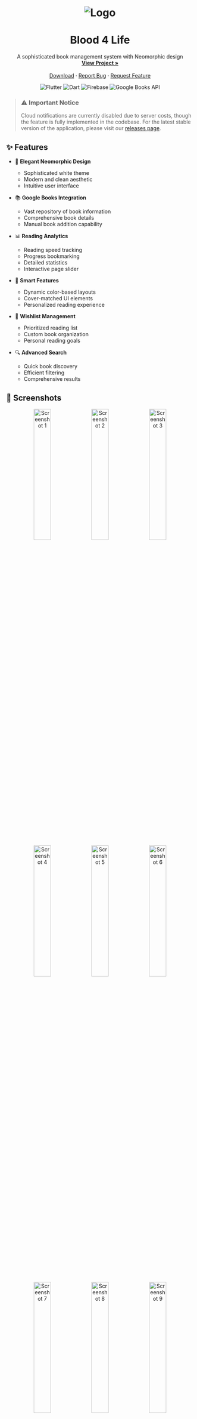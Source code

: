 # <div align="center">![Logo](assets/icon.png)</div>

# <div align="center">Blood 4 Life</div>

<div align="center">
  A sophisticated book management system with Neomorphic design
  <br />
  <a href="https://github.com/RishiAhuja/blood-donation"><strong>View Project »</strong></a>
  <br />
  <br />
  <a href="https://github.com/RishiAhuja/blood-donation/releases">Download</a>
  ·
  <a href="https://github.com/RishiAhuja/blood-donation/issues">Report Bug</a>
  ·
  <a href="https://github.com/RishiAhuja/blood-donation/issues">Request Feature</a>
</div>

<div align="center">
  
![Flutter](https://img.shields.io/badge/Flutter-%2302569B.svg?style=for-the-badge&logo=Flutter&logoColor=white)
![Dart](https://img.shields.io/badge/dart-%230175C2.svg?style=for-the-badge&logo=dart&logoColor=white)
![Firebase](https://img.shields.io/badge/firebase-%23039BE5.svg?style=for-the-badge&logo=firebase)
![Google Books API](https://img.shields.io/badge/Google%20Books%20API-%234285F4.svg?style=for-the-badge&logo=google&logoColor=white)

</div>

> ### ⚠️ Important Notice
> Cloud notifications are currently disabled due to server costs, though the feature is fully implemented in the codebase. For the latest stable version of the application, please visit our [releases page](https://github.com/RishiAhuja/blood-donation/releases).

## ✨ Features

- 🎨 **Elegant Neomorphic Design**
  - Sophisticated white theme
  - Modern and clean aesthetic
  - Intuitive user interface

- 📚 **Google Books Integration**
  - Vast repository of book information
  - Comprehensive book details
  - Manual book addition capability

- 📊 **Reading Analytics**
  - Reading speed tracking
  - Progress bookmarking
  - Detailed statistics
  - Interactive page slider

- 🎯 **Smart Features**
  - Dynamic color-based layouts
  - Cover-matched UI elements
  - Personalized reading experience

- 📝 **Wishlist Management**
  - Prioritized reading list
  - Custom book organization
  - Personal reading goals

- 🔍 **Advanced Search**
  - Quick book discovery
  - Efficient filtering
  - Comprehensive results

## 📱 Screenshots

<div align="center">
  <img src="assets/screen/1.png" alt="Screenshot 1" width="30%">
  <img src="assets/screen/2.png" alt="Screenshot 2" width="30%">
  <img src="assets/screen/3.png" alt="Screenshot 3" width="30%">
</div>

<div align="center">
  <img src="assets/screen/4.png" alt="Screenshot 4" width="30%">
  <img src="assets/screen/5.png" alt="Screenshot 5" width="30%">
  <img src="assets/screen/6.png" alt="Screenshot 6" width="30%">
</div>

<div align="center">
  <img src="assets/screen/7.png" alt="Screenshot 7" width="30%">
  <img src="assets/screen/8.png" alt="Screenshot 8" width="30%">
  <img src="assets/screen/9.png" alt="Screenshot 9" width="30%">
</div>

<div align="center">
  <img src="assets/screen/10.png" alt="Screenshot 10" width="30%">
</div>

## 🛠️ Technical Stack

- **Frontend Framework**: Flutter
- **Programming Language**: Dart
- **APIs & Services**: 
  - Google Books API
  - Firebase Cloud Messaging
  - Firebase Authentication
  - Cloud Firestore
- **Features**:
  - Version Control System
  - Real-time notifications
  - Dynamic UI generation
  - Reading analytics
  - Progress tracking

## 🚀 Getting Started

1. Download the latest release from our [releases page](https://github.com/RishiAhuja/blood-donation/releases)
2. Install the application
3. Sign up or log in
4. Start adding books to your library
5. Track your reading progress
6. Customize your reading experience

## 💻 Development Setup

```bash
# Clone the repository
git clone https://github.com/RishiAhuja/blood-donation.git

# Navigate to project directory
cd blood-donation

# Install dependencies
flutter pub get

# Run the app
flutter run
```

## 🤝 Contributing

Contributions are what make the open source community such an amazing place to learn, inspire, and create. Any contributions you make are **greatly appreciated**.

1. Fork the Project
2. Create your Feature Branch (`git checkout -b feature/AmazingFeature`)
3. Commit your Changes (`git commit -m 'Add some AmazingFeature'`)
4. Push to the Branch (`git push origin feature/AmazingFeature`)
5. Open a Pull Request

## 📫 Contact

Rishi Ahuja
- Portfolio: [Github Portfolio](https://rishiahuja.github.io/my-portfolio)
- Email: [www.rishiahuja@gmail.com](mailto:www.rishiahuja@gmail.com)

## 📱 Follow Me

[![Twitter](https://img.shields.io/badge/Twitter-%231DA1F2.svg?style=for-the-badge&logo=Twitter&logoColor=white)](https://x.com/Rishi2220)
[![LinkedIn](https://img.shields.io/badge/linkedin-%230077B5.svg?style=for-the-badge&logo=linkedin&logoColor=white)](https://www.linkedin.com/in/rishi-ahuja-b1a224310/)

## 💖 Support

[!["Buy Me A Coffee"](https://cdn.buymeacoffee.com/buttons/v2/default-yellow.png)](https://www.buymeacoffee.com/RishiAhuja)
